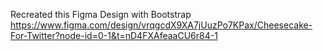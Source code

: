 Recreated this Figma Design with Bootstrap
https://www.figma.com/design/vrqgcdX9XA7jUuzPo7KPax/Cheesecake-For-Twitter?node-id=0-1&t=nD4FXAfeaaCU6r84-1
